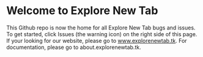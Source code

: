 # Welcome to Explore New Tab
This Github repo is now the home for all Explore New Tab bugs and issues.
To get started, click Issues (the warning icon) on the right side of this page.
If your looking for our website, please go to www.explorenewtab.tk. For documentation, please go to about.explorenewtab.tk.
